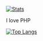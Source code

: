 [![Stats](https://github-readme-stats.codestackr.vercel.app/api?username=github&show_icons=true&theme=synthwave)]()

I love PHP

[![Top Langs](https://github-readme-stats.vercel.app/api/top-langs/?username=Ente&layout=compact)]()
